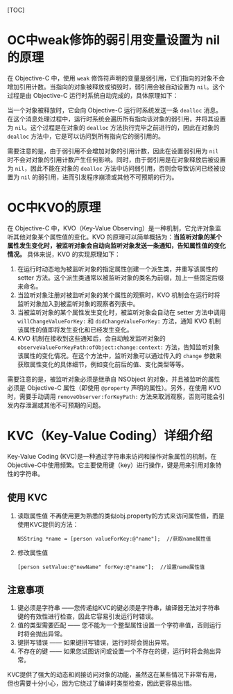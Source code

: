 [TOC]
# OC中weak修饰的弱引用变量设置为 nil的原理
在 Objective-C 中，使用 `weak` 修饰符声明的变量是弱引用，它们指向的对象不会增加引用计数。当指向的对象被释放或销毁时，弱引用会被自动设置为 `nil`。这个过程是由 Objective-C 运行时系统自动完成的，具体原理如下：

当一个对象被释放时，它会向 Objective-C 运行时系统发送一条 `dealloc` 消息。在这个消息处理过程中，运行时系统会遍历所有指向该对象的弱引用，并将其设置为 `nil`。这个过程是在对象的 `dealloc` 方法执行完毕之前进行的，因此在对象的 `dealloc` 方法中，它是可以访问到所有指向它的弱引用的。

需要注意的是，由于弱引用不会增加对象的引用计数，因此在设置弱引用为 `nil` 时不会对对象的引用计数产生任何影响。同时，由于弱引用是在对象释放后被设置为 `nil`，因此不能在对象的 `dealloc` 方法中访问弱引用，否则会导致访问已经被设置为 `nil` 的弱引用，进而引发程序崩溃或其他不可预期的行为。
# OC中KVO的原理
在 Objective-C 中，KVO（Key-Value Observing）是一种机制，它允许对象监听其他对象某个属性值的变化。KVO 的原理可以简单概括为：**当监听对象的某个属性发生变化时，被监听对象会自动向监听对象发送一条通知，告知属性值的变化情况。**
具体来说，KVO 的实现原理如下：
1. 在运行时动态地为被监听对象的指定属性创建一个派生类，并重写该属性的 setter 方法。这个派生类通常以被监听对象的类名为前缀，加上一些固定后缀来命名。
2. 当监听对象注册对被监听对象的某个属性的观察时，KVO 机制会在运行时将监听对象加入到被监听对象的观察者列表中。
3. 当被监听对象的某个属性发生变化时，被监听对象会自动在 setter 方法中调用 `willChangeValueForKey:` 和 `didChangeValueForKey:` 方法，通知 KVO 机制该属性的值即将发生变化和已经发生变化。
4. KVO 机制在接收到这些通知后，会自动触发监听对象的 `observeValueForKeyPath:ofObject:change:context:` 方法，告知监听对象该属性的变化情况。在这个方法中，监听对象可以通过传入的 `change` 参数来获取属性变化的具体细节，例如变化前后的值、变化类型等等。

需要注意的是，被监听对象必须是继承自 NSObject 的对象，并且被监听的属性必须是 Objective-C 属性（即使用 `@property` 声明的属性）。另外，在使用 KVO 时，需要手动调用 `removeObserver:forKeyPath:` 方法来取消观察，否则可能会引发内存泄漏或其他不可预期的问题。
# KVC（Key-Value Coding）详细介绍
Key-Value Coding (KVC)是一种通过字符串来访问和操作对象属性的机制，在Objective-C中使用频繁。它主要使用键（key）进行操作，键是用来引用对象特性的字符串。
## 使用 KVC 
1. 读取属性值
   不再使用更为熟悉的类似obj.property的方式来访问属性值，而是使用KVC提供的方法：
   ```
   NSString *name = [person valueForKey:@"name"];  //获取name属性值
   ```
2. 修改属性值 
   ```
   [person setValue:@"newName" forKey:@"name"];  //设置name属性值
   ```
## 注意事项 
1. 键必须是字符串 ——您传递给KVC的键必须是字符串，编译器无法对字符串键的有效性进行检查，因此它容易引发运行时错误。
2. 值的类型需要匹配 —— 您不能为一个整型属性设置一个字符串值，否则运行时将会抛出异常。
3. 键拼写错误 —— 如果键拼写错误，运行时将会抛出异常。
4. 不存在的键 —— 如果您试图访问或设置一个不存在的键，运行时将会抛出异常。

KVC提供了强大的动态和间接访问对象的功能，虽然这在某些情况下非常有用，但也需要十分小心，因为它绕过了编译时类型检查，因此更容易出错。